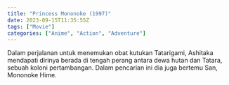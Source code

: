 ```yaml
---
title: "Princess Mononoke (1997)"
date: 2023-09-15T11:35:55Z
tags: ["Movie"]
categories: ["Anime", "Action", "Adventure"]
---
```


Dalam perjalanan untuk menemukan obat kutukan Tatarigami, Ashitaka mendapati dirinya berada di tengah perang antara dewa hutan dan Tatara, sebuah koloni pertambangan. Dalam pencarian ini dia juga bertemu San, Mononoke Hime.

  <mux-player stream-type="on-demand"
  src="https://kp3d-my.sharepoint.com/personal/ryoo_kp3d_onmicrosoft_com/_layouts/15/download.aspx?share=EbMC4D9uMJJBj2smT3YG9rQBkSU1zAkBniUWuNkDkhhPfw" metadata-video-title="Princess Mononoke (1997)" prefer-playback="mse" controls>
  </mux-player>
  
  
  <script src="https://cdn.jsdelivr.net/npm/@mux/mux-player"></script>
  
   <script id="qRLFM42301SY6j2lKWB7gSwAYTI482AgwZl004Evp3UWA" type="application/ld+json">
 {
  "@context": "https://schema.org/",
  "@type": "VideoObject",
  "name": "Princess Mononoke (1997)",
  "contentUrl": "https://stream.mux.com/0001u1ruQ530200OalggHuxQbFYfRgrngrTvGj3GdoJyL3o.m3u8",
  "thumbnailUrl": "https://www.themoviedb.org/t/p/original/1M64CE7t1g7acAMtFLRGmBbD4nO.jpg?width=314&fit_mode=preserve&time=25",
  "uploadDate": "2023-09-15T11:35:55Z",
}

</script>

